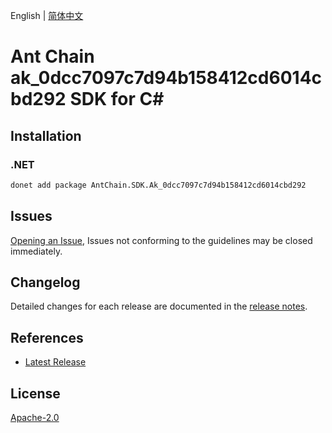 English | [简体中文](README-CN.md)

# Ant Chain ak_0dcc7097c7d94b158412cd6014cbd292 SDK for C#

## Installation

### .NET

```bash
donet add package AntChain.SDK.Ak_0dcc7097c7d94b158412cd6014cbd292
```

## Issues

[Opening an Issue](https://github.com/alipay/antchain-openapi-prod-sdk/issues/new), Issues not conforming to the guidelines may be closed immediately.

## Changelog

Detailed changes for each release are documented in the [release notes](./ChangeLog.md).

## References

* [Latest Release](https://github.com/alipay/antchain-openapi-prod-sdk/)

## License

[Apache-2.0](http://www.apache.org/licenses/LICENSE-2.0)
